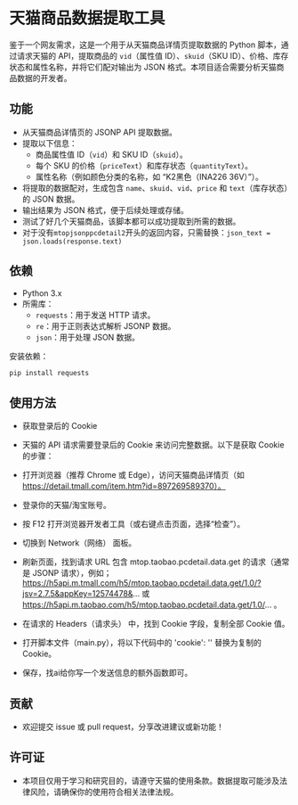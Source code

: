 # 天猫商品数据提取工具

鉴于一个网友需求，这是一个用于从天猫商品详情页提取数据的 Python 脚本，通过请求天猫的 API，提取商品的 `vid`（属性值 ID）、`skuid`（SKU ID）、价格、库存状态和属性名称，并将它们配对输出为 JSON 格式。本项目适合需要分析天猫商品数据的开发者。

## 功能

- 从天猫商品详情页的 JSONP API 提取数据。
- 提取以下信息：
  - 商品属性值 ID（`vid`）和 SKU ID（`skuid`）。
  - 每个 SKU 的价格（`priceText`）和库存状态（`quantityText`）。
  - 属性名称（例如颜色分类的名称，如 “K2黑色（INA226 36V）”）。
- 将提取的数据配对，生成包含 `name`、`skuid`、`vid`、`price` 和 `text`（库存状态）的 JSON 数据。
- 输出结果为 JSON 格式，便于后续处理或存储。
- 测试了好几个天猫商品，该脚本都可以成功提取到所需的数据。
- 对于没有`mtopjsonppcdetail2`开头的返回内容，只需替换：`json_text = json.loads(response.text)`

## 依赖

- Python 3.x
- 所需库：
  - `requests`：用于发送 HTTP 请求。
  - `re`：用于正则表达式解析 JSONP 数据。
  - `json`：用于处理 JSON 数据。

安装依赖：
```bash
pip install requests
```


## 使用方法
- 获取登录后的 Cookie
- 天猫的 API 请求需要登录后的 Cookie 来访问完整数据。以下是获取 Cookie 的步骤：

- 打开浏览器（推荐 Chrome 或 Edge），访问天猫商品详情页（如 https://detail.tmall.com/item.htm?id=897269589370）。
- 登录你的天猫/淘宝账号。
- 按 F12 打开浏览器开发者工具（或右键点击页面，选择“检查”）。
- 切换到 Network（网络） 面板。
- 刷新页面，找到请求 URL 包含 mtop.taobao.pcdetail.data.get 的请求（通常是 JSONP 请求），例如；https://h5api.m.tmall.com/h5/mtop.taobao.pcdetail.data.get/1.0/?jsv=2.7.5&appKey=12574478&... 或 https://h5api.m.taobao.com/h5/mtop.taobao.pcdetail.data.get/1.0/... 。
- 在请求的 Headers（请求头） 中，找到 Cookie 字段，复制全部 Cookie 值。
- 打开脚本文件（main.py），将以下代码中的 'cookie': '' 替换为复制的 Cookie。
- 保存，找ai给你写一个发送信息的额外函数即可。

## 贡献
- 欢迎提交 issue 或 pull request，分享改进建议或新功能！

## 许可证
- 本项目仅用于学习和研究目的，请遵守天猫的使用条款。数据提取可能涉及法律风险，请确保你的使用符合相关法律法规。